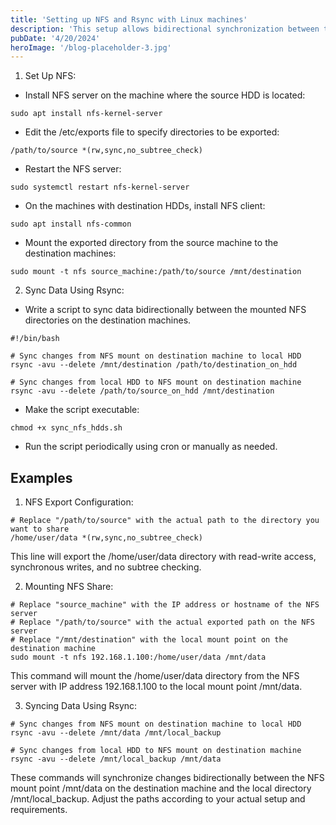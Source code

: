 ```yaml
---
title: 'Setting up NFS and Rsync with Linux machines'
description: 'This setup allows bidirectional synchronization between the source HDD and multiple destination HDDs using NFS for network file sharing and rsync for efficient data transfer.'
pubDate: '4/20/2024'
heroImage: '/blog-placeholder-3.jpg'
---
```


1. Set Up NFS:

-   Install NFS server on the machine where the source HDD is located:

```shell
sudo apt install nfs-kernel-server
```

-   Edit the /etc/exports file to specify directories to be exported:

```shell
/path/to/source *(rw,sync,no_subtree_check)
```

-   Restart the NFS server:

```shell
sudo systemctl restart nfs-kernel-server
```

-   On the machines with destination HDDs, install NFS client:

```shell
sudo apt install nfs-common
```

-   Mount the exported directory from the source machine to the destination machines:

```shell
sudo mount -t nfs source_machine:/path/to/source /mnt/destination
```

2. Sync Data Using Rsync:

-   Write a script to sync data bidirectionally between the mounted NFS directories on the destination machines.

```shell
#!/bin/bash

# Sync changes from NFS mount on destination machine to local HDD
rsync -avu --delete /mnt/destination /path/to/destination_on_hdd

# Sync changes from local HDD to NFS mount on destination machine
rsync -avu --delete /path/to/source_on_hdd /mnt/destination
```

-   Make the script executable:

```shell
chmod +x sync_nfs_hdds.sh
```

-   Run the script periodically using cron or manually as needed.

## Examples

1. NFS Export Configuration:

```shell
# Replace "/path/to/source" with the actual path to the directory you want to share
/home/user/data *(rw,sync,no_subtree_check)
```

This line will export the /home/user/data directory with read-write access, synchronous writes, and no subtree checking.

2. Mounting NFS Share:

```shell
# Replace "source_machine" with the IP address or hostname of the NFS server
# Replace "/path/to/source" with the actual exported path on the NFS server
# Replace "/mnt/destination" with the local mount point on the destination machine
sudo mount -t nfs 192.168.1.100:/home/user/data /mnt/data
```

This command will mount the /home/user/data directory from the NFS server with IP address 192.168.1.100 to the local mount point /mnt/data.

3. Syncing Data Using Rsync:

```shell
# Sync changes from NFS mount on destination machine to local HDD
rsync -avu --delete /mnt/data /mnt/local_backup

# Sync changes from local HDD to NFS mount on destination machine
rsync -avu --delete /mnt/local_backup /mnt/data
```

These commands will synchronize changes bidirectionally between the NFS mount point /mnt/data on the destination machine and the local directory /mnt/local_backup. Adjust the paths according to your actual setup and requirements.
